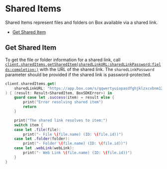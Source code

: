 Shared Items
============

Shared Items represent files and folders on Box available via a shared link.

<!-- START doctoc generated TOC please keep comment here to allow auto update -->
<!-- DON'T EDIT THIS SECTION, INSTEAD RE-RUN doctoc TO UPDATE -->


- [Get Shared Item](#get-shared-item)

<!-- END doctoc generated TOC please keep comment here to allow auto update -->

Get Shared Item
---------------

To get the file or folder information for a shared link, call
[`client.sharedItems.getSharedItem(sharedLinkURL:sharedLinkPassword:fields:completion:)`][get-shared-item]
with the URL of the shared link. The `sharedLinkPassword` parameter should be provided if the shared link is
password-protected.

```swift
client.sharedItems.get(
    sharedLinkURL: "https://app.box.com/s/qqwertyuiopasdfghjklzxcvbnm123456"
) { (result: Result<SharedItem, BoxSDKError>) in
    guard case let .success(item) = result else {
        print("Error resolving shared item")
        return
    }

    print("The shared link resolves to item:")
    switch item {
    case let .file(file):
        print("- File \(file.name) (ID: \(file.id))")
    case let .folder(folder):
        print("- Folder \(file.name) (ID: \(file.id))")
    case let .webLink(webLink):
        print("- Web Link \(file.name) (ID: \(file.id))")
    }
}
```

[get-shared-item]: http://opensource.box.com/box-ios-sdk/Classes/SharedItemsModule.html#/s:6BoxSDK17SharedItemsModuleC03getC4Item13sharedLinkURL0hI8Password6fields10completionySS_SSSgSaySSGSgys6ResultOyAA0cG0CAA0A5ErrorOGctF
